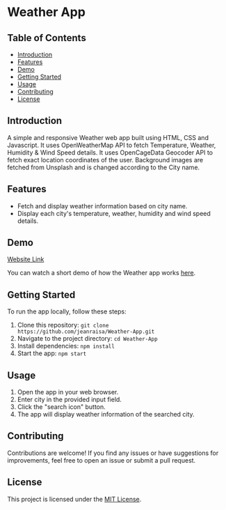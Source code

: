 # Weather App
## Table of Contents

- [Introduction](#introduction)
- [Features](#features)
- [Demo](#demo)
- [Getting Started](#getting-started)
- [Usage](#usage)
- [Contributing](#contributing)
- [License](#license)

## Introduction

A simple and responsive Weather web app built using HTML, CSS and Javascript. It uses OpenWeatherMap API to fetch Temperature, Weather, Humidity & Wind Speed details. It uses OpenCageData Geocoder API to fetch exact location coordinates of the user. Background images are fetched from Unsplash and is changed according to the City name. 

## Features

- Fetch and display weather information based on city name.
- Display each city's temperature, weather, humidity and wind speed details.

## Demo

[Website Link](https://jeanraisa.github.io/Weather-App/)

You can watch a short demo of how the Weather app works [here](https://www.loom.com/share/dc56cfe3bd204091b73af92e604a3197).

## Getting Started

To run the app locally, follow these steps:

1. Clone this repository: `git clone https://github.com/jeanraisa/Weather-App.git`
2. Navigate to the project directory: `cd Weather-App`
3. Install dependencies: `npm install`
4. Start the app: `npm start`

## Usage

1. Open the app in your web browser.
2. Enter city in the provided input field.
3. Click the "search icon" button.
4. The app will display weather information of the searched city.

## Contributing

Contributions are welcome! If you find any issues or have suggestions for improvements, feel free to open an issue or submit a pull request.

## License

This project is licensed under the [MIT License](LICENSE).

